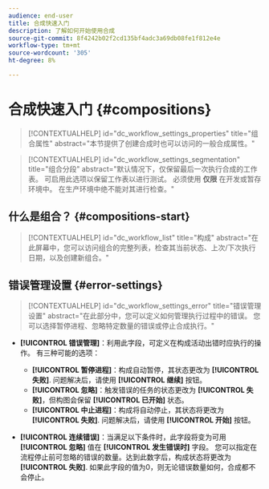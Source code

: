 ```yaml
---
audience: end-user
title: 合成快速入门
description: 了解如何开始使用合成
source-git-commit: 8f4242b02f2cd135bf4adc3a69db08fe1f812e4e
workflow-type: tm+mt
source-wordcount: '305'
ht-degree: 8%

---
```


# 合成快速入门 {#compositions}

>[!CONTEXTUALHELP]
>id="dc_workflow_settings_properties"
>title="组合属性"
>abstract="本节提供了创建合成时也可以访问的一般合成属性。"

>[!CONTEXTUALHELP]
>id="dc_workflow_settings_segmentation"
>title="组合分段"
>abstract="默认情况下，仅保留最后一次执行合成的工作表。 可启用此选项以保留工作表以进行测试。 必须使用 **仅限** 在开发或暂存环境中。 在生产环境中绝不能对其进行检查。"




## 什么是组合？ {#compositions-start}


>[!CONTEXTUALHELP]
>id="dc_workflow_list"
>title="构成"
>abstract="在此屏幕中，您可以访问组合的完整列表，检查其当前状态、上次/下次执行日期，以及创建新组合。"


## 错误管理设置  {#error-settings}

>[!CONTEXTUALHELP]
>id="dc_workflow_settings_error"
>title="错误管理设置"
>abstract="在此部分中，您可以定义如何管理执行过程中的错误。 您可以选择暂停进程、忽略特定数量的错误或停止合成执行。"

* **[!UICONTROL 错误管理]**：利用此字段，可定义在构成活动出错时应执行的操作。
有三种可能的选项：

   * **[!UICONTROL 暂停进程]**：构成自动暂停，其状态更改为 **[!UICONTROL 失败]**. 问题解决后，请使用 **[!UICONTROL 继续]** 按钮。
   * **[!UICONTROL 忽略]**：触发错误的任务的状态更改为 **[!UICONTROL 失败]**，但构图会保留 **[!UICONTROL 已开始]** 状态。
   * **[!UICONTROL 中止进程]**：构成将自动停止，其状态将更改为 **[!UICONTROL 失败]**. 问题解决后，请使用 **[!UICONTROL 开始]** 按钮。

* **[!UICONTROL 连续错误]**：当满足以下条件时，此字段将变为可用 **[!UICONTROL 忽略]** 值在 **[!UICONTROL 发生错误时]** 字段。 您可以指定在流程停止前可忽略的错误的数量。达到此数字后，构成状态将更改为 **[!UICONTROL 失败]**. 如果此字段的值为0，则无论错误数量如何，合成都不会停止。

